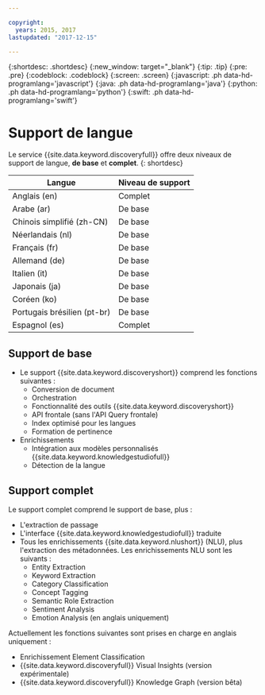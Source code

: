 ```yaml
---

copyright:
  years: 2015, 2017
lastupdated: "2017-12-15"

---
```


{:shortdesc: .shortdesc}
{:new_window: target="_blank"}
{:tip: .tip}
{:pre: .pre}
{:codeblock: .codeblock}
{:screen: .screen}
{:javascript: .ph data-hd-programlang='javascript'}
{:java: .ph data-hd-programlang='java'}
{:python: .ph data-hd-programlang='python'}
{:swift: .ph data-hd-programlang='swift'}

# Support de langue

Le service {{site.data.keyword.discoveryfull}} offre deux niveaux de support de langue, **de base** et **complet**.
{: shortdesc}

| Langue                           |  Niveau de support |
|---------------------------------|------------------------|
| Anglais (en)                    |  Complet      |
| Arabe (ar)                      |  De base       |
| Chinois simplifié (zh-CN)       |  De base       |
| Néerlandais (nl)                |  De base       |
| Français (fr)                   |  De base       |
| Allemand (de)                   |  De base       |
| Italien (it)                    |  De base       |
| Japonais (ja)                   |  De base       |
| Coréen (ko)                     |  De base       |
| Portugais brésilien (pt-br)     |  De base       |
| Espagnol (es)                   |  Complet      |

## Support de base

- Le support {{site.data.keyword.discoveryshort}} comprend les fonctions suivantes :
    - Conversion de document
    - Orchestration
    - Fonctionnalité des outils {{site.data.keyword.discoveryshort}}
    - API frontale (sans l'API Query frontale)
    - Index optimisé pour les langues
    - Formation de pertinence
- Enrichissements
    - Intégration aux modèles personnalisés {{site.data.keyword.knowledgestudiofull}}
    - Détection de la langue

## Support complet

Le support complet comprend le support de base, plus :

- L'extraction de passage
- L'interface {{site.data.keyword.knowledgestudiofull}} traduite
- Tous les enrichissements {{site.data.keyword.nlushort}} (NLU), plus l'extraction des métadonnées. Les enrichissements NLU sont les suivants :
    - Entity Extraction
    - Keyword Extraction
    - Category Classification
    - Concept Tagging
    - Semantic Role Extraction
    - Sentiment Analysis
    - Emotion Analysis (en anglais uniquement)

Actuellement les fonctions suivantes sont prises en charge en anglais uniquement :

- Enrichissement Element Classification
- {{site.data.keyword.discoveryfull}} Visual Insights (version expérimentale)
- {{site.data.keyword.discoveryfull}} Knowledge Graph (version bêta)   
